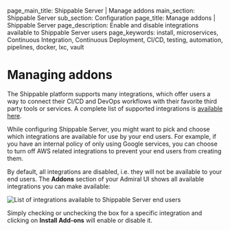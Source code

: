 page_main_title: Shippable Server | Manage addons
main_section: Shippable Server
sub_section: Configuration
page_title: Manage addons | Shippable Server
page_description: Enable and disable integrations available to Shippable Server users
page_keywords: install, microservices, Continuous Integration, Continuous Deployment, CI/CD, testing, automation, pipelines, docker, lxc, vault

# Managing addons

The Shippable platform supports many integrations, which offer users a way to connect their CI/CD and DevOps workflows with their favorite third party tools or services. A complete list of supported integrations is [available here](/platform/integration/overview).

While configuring Shippable Server,  you might want to pick and choose which integrations are available for use by your end users. For example, if you have an internal policy of only using Google services, you can choose to turn off AWS related integrations to prevent your end users from creating them.

By default, all integrations are disabled, i.e. they will not be available to your end users. The **Addons** section of your Admiral UI shows all available integrations you can make available:

<img src="/images/platform/server/available-addons.png" alt="List of integrations available to Shippable Server end users">

Simply checking or unchecking the box for a specific integration and clicking on **Install Add-ons** will enable or disable it.
